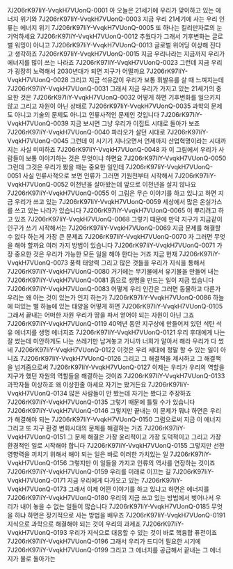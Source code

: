7J206rK97IiY-VvqkH7VUonQ-0001 아 오늘은 21세기에 우리가 맞이하고 있는 에너지 위기와
7J206rK97IiY-VvqkH7VUonQ-0003 지금 우리 21세기에 사는 우리 인류는 에너지 위기
7J206rK97IiY-VvqkH7VUonQ-0005 또 하나는 킬리만자로의 눈 기억하세요
7J206rK97IiY-VvqkH7VUonQ-0012 추웠다가 그래서 기후변화는 글로벌 워밍이 아니고
7J206rK97IiY-VvqkH7VUonQ-0013 글로벌 위어딩 이상해 진다고 생각하죠
7J206rK97IiY-VvqkH7VUonQ-0015 지금 우리나라는 지금까지 우리가 에너지를 많이 쓰는 나라죠
7J206rK97IiY-VvqkH7VUonQ-0023 그런데 지금 우리가 굉장히 노력해서 2030년대가 되면 지구가 어떨까요
7J206rK97IiY-VvqkH7VUonQ-0028 그리고 지금 석유값이 우리가 보통 휘발유를 살 때 느껴지는데
7J206rK97IiY-VvqkH7VUonQ-0031 그래서 지금 우리가 가지고 있는 21세기의 중요한 것은
7J206rK97IiY-VvqkH7VUonQ-0032 어떻게 하면 기후변화를 일으키지 않고 그리고 자원이 아닌 상태로
7J206rK97IiY-VvqkH7VUonQ-0035 과학의 문제도 아니고 기술의 문제도 아니고 인류사적인 문제인 것입니다
7J206rK97IiY-VvqkH7VUonQ-0039 지금 보시면 그냥 우리가 이집트 시대로 돌아가 보죠
7J206rK97IiY-VvqkH7VUonQ-0040 파라오가 살던 시대로
7J206rK97IiY-VvqkH7VUonQ-0045 그런데 이 시기기 지나오면서 언제까지 산업혁명이라는 시대까지는 사실 미미하죠
7J206rK97IiY-VvqkH7VUonQ-0048 자 이 그림에서 우리가 사람들이 보통 이야기하는 것은 무엇이냐 하면요
7J206rK97IiY-VvqkH7VUonQ-0050 그런데 그것은 우리가 봤을 때는 중요한 일인데
7J206rK97IiY-VvqkH7VUonQ-0051 사실 인류사적으로 보면 인류가 그러면 기원전부터 시작해서
7J206rK97IiY-VvqkH7VUonQ-0052 이천년을 살아왔는데 앞으로 이천년을 살지 않나요
7J206rK97IiY-VvqkH7VUonQ-0055 이 그림은 무슨 이야기를 하고 있냐고 하면 지금 우리가 쓰고 있는
7J206rK97IiY-VvqkH7VUonQ-0059 세상에서 많은 온실가스를 쓰고 있는 나라가 있습니다
7J206rK97IiY-VvqkH7VUonQ-0065 이 뿌리려고 하고 있죠
7J206rK97IiY-VvqkH7VUonQ-0068 그렇기 때문에 만약 지구가 지금같이 인구가 쓰기 시작해서는
7J206rK97IiY-VvqkH7VUonQ-0069 지금 문제를 해결할 수 없다 하는게 가장 큰 문제죠
7J206rK97IiY-VvqkH7VUonQ-0070 자 그러면 무엇을 해야 할까요 여러 가지 방법이 있습니다
7J206rK97IiY-VvqkH7VUonQ-0071 가장 중요한 것은 우리가 가능한 모든 일을 해야 한다는 거죠 지금 현재
7J206rK97IiY-VvqkH7VUonQ-0073 풍력 태양력 그리고 많은 것들을 우리가 지식을 통해서
7J206rK97IiY-VvqkH7VUonQ-0080 거기에는 무기물에서 유기물을 만들어 내는
7J206rK97IiY-VvqkH7VUonQ-0081 흙으로 생명을 만드는 일이 지금 있습니다
7J206rK97IiY-VvqkH7VUonQ-0083 어떻게 우리 인간은 그러면 동물하고 다른가 우리는 왜 아는 것이 있는가 인지 하는가
7J206rK97IiY-VvqkH7VUonQ-0086 하늘에 떠있는 별 하늘에 있는 태양을 어떻게 하면
7J206rK97IiY-VvqkH7VUonQ-0105 그래서 끝내는 어떠한 자원 우리가 땅을 파서 얻어야 되는 자원이 아닌 그죠
7J206rK97IiY-VvqkH7VUonQ-0119 40억년 동안 지구상에 만들어져 있던 석탄 석유 에너지를 생명 에너지죠
7J206rK97IiY-VvqkH7VUonQ-0121 우리 후대에게 나는 잘 썼는데 미안하게도 나는 쓰레기만 남겨놓고 가니까 너희가 알아서 해라 우리가 다 썼네
7J206rK97IiY-VvqkH7VUonQ-0122 이것은 우리 세대에 정말 할 수 있는 일이 아니죠
7J206rK97IiY-VvqkH7VUonQ-0126 그리고 그 해결책을 제시하고 그 해결책을 넘겨줌으로써
7J206rK97IiY-VvqkH7VUonQ-0127 이제는 우리가 우리의 역할을 지구가 했던 자원의 역할들을 해결하는 것이죠
7J206rK97IiY-VvqkH7VUonQ-0133 과학자들 이상하죠 왜 이상한줄 아세요 자기는 봤거든요
7J206rK97IiY-VvqkH7VUonQ-0134 많은 사람들이 안 봤는데 자기는 봤다고 주장하죠
7J206rK97IiY-VvqkH7VUonQ-0135 그렇기 때문에 틀릴 수가 있습니다
7J206rK97IiY-VvqkH7VUonQ-0146 그렇지만 끝내는 이 문제가 뭐냐 하면은 우리가 해결해야 되는
7J206rK97IiY-VvqkH7VUonQ-0150 그럼으로써 지금 이 에너지 그리고 또 지구 환경 변화시대의 문제를 해결하는 거죠
7J206rK97IiY-VvqkH7VUonQ-0151 그 문제 해결은 가장 윤리적이고 가장 도덕적이고 그리고 가장 환경적인 일로 시작해야 합니다
7J206rK97IiY-VvqkH7VUonQ-0155 그렇지만 선한 영향력을 끼치기 위해서 해야 되는 일은 바로 이러한 가치있는 일
7J206rK97IiY-VvqkH7VUonQ-0156 그렇지만 이 일들을 가지고 인류의 역사를 연장하는 것이죠
7J206rK97IiY-VvqkH7VUonQ-0159 우리를 미래로 이끄는 길
7J206rK97IiY-VvqkH7VUonQ-0171 지금 우리에게 다가오고 있는
7J206rK97IiY-VvqkH7VUonQ-0173 그래서 이제 어떤 이야기를 하고 있냐고 하면은 에너지를
7J206rK97IiY-VvqkH7VUonQ-0180 우리의 지금 쓰고 있는 방법에서 벗어나서 우리가 내어 놓을 수 없는 일들이 많습니다
7J206rK97IiY-VvqkH7VUonQ-0185 무엇을 하냐 하면은 장기적으로 사는 방법을 배우죠
7J206rK97IiY-VvqkH7VUonQ-0191 지식으로 과학으로 해결해야 되는 것이 우리의 과제죠
7J206rK97IiY-VvqkH7VUonQ-0193 우리가 지식으로 대응할 수 있는 것이 바로 핵융합 퓨전이죠
7J206rK97IiY-VvqkH7VUonQ-0196 그래서 우리가 드디어 필요한 시기에
7J206rK97IiY-VvqkH7VUonQ-0199 그리고 그 에너지를 공급해서 끝내는 그 에너지가 물로 돌아가는

